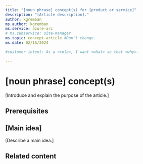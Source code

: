 ```yaml
---
title: "[noun phrase] concept(s) for [product or service]"
description: "[Article description]."
author: kgremban
ms.author: kgremban
ms.service: azure-arc
# ms.subservice: site-manager
ms.topic: concept-article #Don't change.
ms.date: 02/16/2024

#customer intent: As a <role>, I want <what> so that <why>.

---
```


<!-- --------------------------------------

- Use this template with pattern instructions for:

Concept

- Before you sign off or merge:

Remove all comments except the customer intent.

- Feedback:

https://aka.ms/patterns-feedback

-->

# [noun phrase] concept(s)

<!-- Required: Article headline - H1

Identify the product, service, or feature the
article covers.

-->

[Introduce and explain the purpose of the article.]

<!-- Required: Introductory paragraphs (no heading)

Write a brief introduction that can help the user
determine whether the article is relevant for them
and to describe the concept the article covers.

For definitive concepts, it's better to lead with a
sentence in the form, "X is a (type of) Y that does Z."

-->

## Prerequisites

<!--Optional: Prerequisites - H2

If this section is needed, make "Prerequisites" your
first H2 in the article.

Use clear and unambiguous language and use
an unordered list format. 

-->

## [Main idea]

[Describe a main idea.]

<!-- Required: Main ideas - H2

Use one or more H2 sections to describe the main ideas
of the concept.

Follow each H2 heading with a sentence about how
the section contributes to the whole. Then, describe 
the concept's critical features as you define what it is.

-->

## Related content
<!-- 
- [Related article title](link.md)
- [Related article title](link.md)
- [Related article title](link.md) -->

<!-- Optional: Related content - H2

Consider including a "Related content" H2 section that 
lists links to 1 to 3 articles the user might find helpful.

-->

<!--

Remove all comments except the customer intent
before you sign off or merge to the main branch.

-->
